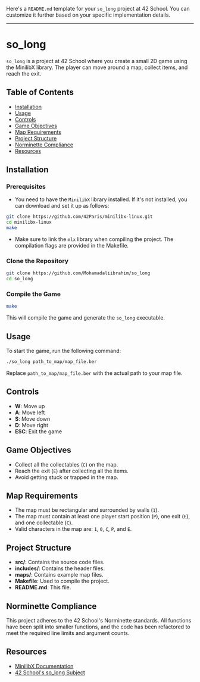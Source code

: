 Here's a `README.md` template for your `so_long` project at 42 School. You can customize it further based on your specific implementation details.

---

# so_long

`so_long` is a project at 42 School where you create a small 2D game using the MinilibX library. The player can move around a map, collect items, and reach the exit.

## Table of Contents

- [Installation](#installation)
- [Usage](#usage)
- [Controls](#controls)
- [Game Objectives](#game-objectives)
- [Map Requirements](#map-requirements)
- [Project Structure](#project-structure)
- [Norminette Compliance](#norminette-compliance)
- [Resources](#resources)

## Installation

### Prerequisites

- You need to have the `MinilibX` library installed. If it's not installed, you can download and set it up as follows:

```bash
git clone https://github.com/42Paris/minilibx-linux.git
cd minilibx-linux
make
```

- Make sure to link the `mlx` library when compiling the project. The compilation flags are provided in the Makefile.

### Clone the Repository

```bash
git clone https://github.com/Mohamadaliibrahim/so_long
cd so_long
```

### Compile the Game

```bash
make
```

This will compile the game and generate the `so_long` executable.

## Usage

To start the game, run the following command:

```bash
./so_long path_to_map/map_file.ber
```

Replace `path_to_map/map_file.ber` with the actual path to your map file.

## Controls

- **W**: Move up
- **A**: Move left
- **S**: Move down
- **D**: Move right
- **ESC**: Exit the game

## Game Objectives

- Collect all the collectables (`C`) on the map.
- Reach the exit (`E`) after collecting all the items.
- Avoid getting stuck or trapped in the map.

## Map Requirements

- The map must be rectangular and surrounded by walls (`1`).
- The map must contain at least one player start position (`P`), one exit (`E`), and one collectable (`C`).
- Valid characters in the map are: `1`, `0`, `C`, `P`, and `E`.

## Project Structure

- **src/**: Contains the source code files.
- **includes/**: Contains the header files.
- **maps/**: Contains example map files.
- **Makefile**: Used to compile the project.
- **README.md**: This file.

## Norminette Compliance

This project adheres to the 42 School's Norminette standards. All functions have been split into smaller functions, and the code has been refactored to meet the required line limits and argument counts.

## Resources

- [MinilibX Documentation](https://harm-smits.github.io/42docs/libs/minilibx)
- [42 School's so_long Subject](https://github.com/42School/42cursus)
